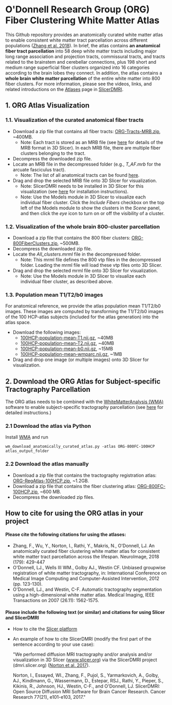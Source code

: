 # O'Donnell Research Group (ORG) Fiber Clustering White Matter Atlas

This Github repository provides an anatomically curated white matter atlas to enable consistent white matter tract parcellation across different populations ([Zhang et al. 2018](https://doi.org/10.1016/j.neuroimage.2018.06.027)). In brief, the atlas contains **an anatomical fiber tract parcellation** into 58 deep white matter tracts including major long range association and projection tracts, commissural tracts, and tracts related to the brainstem and cerebellar connections, plus 198 short and medium range superficial fiber clusters organized into 16 categories according to the brain lobes they connect. In addition, the atlas contains a **whole brain white matter parcellation** of the entire white matter into 800 fiber clusters. For more information, please see the videos, links, and related introductions on the [Atlases](http://dmri.slicer.org/atlases) page in [SlicerDMRI](http://dmri.slicer.org).

## 1. ORG Atlas Visualization

### 1.1. Visualization of the curated anatomical fiber tracts

- Download a zip file that contains all fiber tracts: [ORG-Tracts-MRB.zip](https://zenodo.org/record/2648292/files/ORG-Tracts-MRB.zip?download=1), ~400MB.
    - Note: Each tract is stored as an MRB file (see [here](https://www.slicer.org/wiki/Documentation/4.1/SlicerApplication/MainApplicationGUI#Medical_Reality_Bundle_.28.mrb.29_Note) for details of the MRB format in 3D Slicer). In each MRB file, there are multiple fiber clusters belonging to the tract. 
- Decompress the downloaded zip file.
- Locate an MRB file in the decompressed folder (e.g., *T_AF.mrb* for the arcuate fasciculus tract).
    - Note: The list of all anatomical tracts can be found [here](Tracts-in-ORG-800FC-100HCP.md).
- Drag and drop the selected MRB file onto 3D Slicer for visualization.
    - Note: SlicerDMRI needs to be installed in 3D Slicer for this visualization (see [here](http://dmri.slicer.org/download/) for installation instructions).
    - Note: Use the Models module in 3D Slicer to visualize each individual fiber cluster. Click the *Include Fibers* checkbox on the top left of the Models module to show the clusters in the *Scene* panel, and then click the *eye* icon to turn on or off the visibility  of a cluster.

### 1.2. Visualization of the whole brain 800-cluster parcellation

- Download a zip file that contains the 800 fiber clusters: [ORG-800FiberClusters.zip](https://zenodo.org/record/4156927/files/ORG-800FiberClusters.zip?download=1), ~500MB.
- Decompress the downloaded zip file.
- Locate the *All_clusters.mrml* file in the decompressed folder.
    - Note: This mrml file defines the 800 vtp files in the decompressed folder. Loading the mrml file will load these vtp files onto 3D Slicer.
- Drag and drop the selected mrml file onto 3D Slicer for visualization.
    - Note: Use the Models module in 3D Slicer to visualize each individual fiber cluster, as described above.

### 1.3. Population mean T1/T2/b0 images

For anatomical reference, we provide the atlas population mean T1/T2/b0 images. These images are computed by transforming the T1/T2/b0 images of the 100 HCP-atlas subjects (included for the atlas generation) into the atlas space.

- Download the following images: 
    - [100HCP-population-mean-T1.nii.gz](https://zenodo.org/record/2648292/files/100HCP-population-mean-T1.nii.gz?download=1), ~40MB 
    - [100HCP-population-mean-T2.nii.gz](https://zenodo.org/record/2648292/files/100HCP-population-mean-T2.nii.gz?download=1), ~40MB 
    - [100HCP-population-mean-b0.nii.gz](https://zenodo.org/record/2648292/files/100HCP-population-mean-b0.nii.gz?download=1), ~15MB
    - [100HCP-population-mean-wmparc.nii.gz](https://zenodo.org/records/8082481/files/100HCP-population-mean-wmparc.nii.gz?download=1), ~1MB
- Drag and drop one image (or multiple images) onto 3D Slicer for visualization.

## 2. Download the ORG Atlas for Subject-specific Tractography Parcellation

The ORG atlas needs to be combined with the [WhiteMatterAnalysis (WMA)](https://github.com/SlicerDMRI/whitematteranalysis) software to enable subject-specific tractography parcellation (see [here](https://github.com/SlicerDMRI/whitematteranalysis/wiki/2c\)-Running-the-Clustering-Pipeline-to-Cluster-a-Single-Subject-from-the-Atlas) for detailed instructions.)

### 2.1 Download the atlas via Python

Install [WMA](https://github.com/SlicerDMRI/whitematteranalysis) and run

    wm_download_anatomically_curated_atlas.py -atlas ORG-800FC-100HCP atlas_output_folder
      
### 2.2 Download the atlas manually

- Download a zip file that contains the tractography registration atlas: [ORG-RegAtlas-100HCP.zip](https://zenodo.org/record/2648292/files/ORG-RegAtlas-100HCP.zip?download=1), ~1.2GB.
- Download a zip file that contains the fiber clustering atlas: [ORG-800FC-100HCP.zip](https://zenodo.org/record/2648292/files/ORG-800FC-100HCP.zip?download=1), ~600 MB.
- Decompress the downloaded zip files.

## How to cite for using the ORG atlas in your project

#### Please cite the following citations for using the atlases:

- Zhang, F., Wu, Y., Norton, I., Rathi, Y., Makris, N., O'Donnell, LJ. An anatomically curated fiber clustering white matter atlas for consistent white matter tract parcellation across the lifespan. NeuroImage, 2018 (179): 429-447
- O'Donnell, LJ., Wells III WM., Golby AJ., Westin CF. Unbiased groupwise registration of white matter tractography, in: International Conference on Medical Image Computing and Computer-Assisted Intervention, 2012 (pp. 123-130).
- O'Donnell, LJ., and Westin, C-F. Automatic tractography segmentation using a high-dimensional white matter atlas. Medical Imaging, IEEE Transactions on 2007 (26.11): 1562-1575.

#### Please include the following text (or similar) and citations for using Slicer and SlicerDMRI

- How to cite the [Slicer platform](http://wiki.slicer.org/slicerWiki/index.php/CitingSlicer)
- An example of how to cite SlicerDMRI (modify the first part of the sentence according to your use case):

    "We performed diffusion MRI tractography and/or analysis and/or visualization in 3D Slicer (www.slicer.org) via the SlicerDMRI project (dmri.slicer.org) ([Norton et al. 2017](http://cancerres.aacrjournals.org/content/77/21/e101)).

    Norton, I., Essayed, WI., Zhang, F., Pujol, S., Yarmarkovich, A., Golby, AJ., Kindlmann, G., Wassermann, D., Estepar, RSJ., Rathi, Y., Pieper, S., Kikinis, R., Johnson, HJ., Westin, C-F., and O'Donnell, LJ. SlicerDMRI: Open Source Diffusion MRI Software for Brain Cancer Research. Cancer Research 77(21), e101-e103, 2017."
